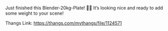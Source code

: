 Just finished this Blender-20kg-Plate! 🏋️‍♂️ It’s looking nice and ready to add some weight to your scene!

Thangs Link: https://thangs.com/mythangs/file/1124571
